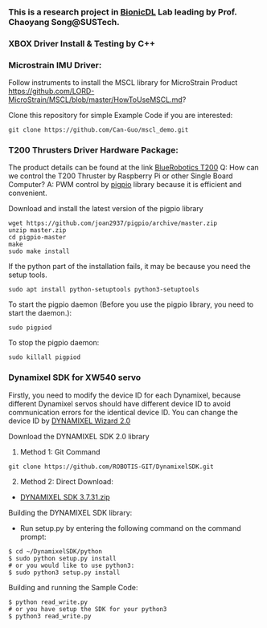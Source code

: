 
### This is a research project in [BionicDL](https://bionicdl.ancorasir.com/) Lab leading by Prof. Chaoyang Song@SUSTech.

### XBOX Driver Install & Testing by C++


### Microstrain IMU Driver: 
Follow instruments to install the MSCL library for MicroStrain Product
https://github.com/LORD-MicroStrain/MSCL/blob/master/HowToUseMSCL.md?

Clone this repository for simple Example Code if you are interested:
```
git clone https://github.com/Can-Guo/mscl_demo.git
```

### T200 Thrusters Driver Hardware Package:
The product details can be found at the link [BlueRobotics T200](https://bluerobotics.com/store/thrusters/t100-t200-thrusters/t200-thruster-r2-rp/)
Q: How can we control the T200 Thruster by Raspberry Pi or other Single Board Computer?
A: PWM control by [pigpio](http://abyz.me.uk/rpi/pigpio/download.html) library because it is efficient and convenient.

Download and install the latest version of the pigpio library

```
wget https://github.com/joan2937/pigpio/archive/master.zip
unzip master.zip
cd pigpio-master
make
sudo make install
```

If the python part of the installation fails, it may be because you need the setup tools.
```
sudo apt install python-setuptools python3-setuptools
```

To start the pigpio daemon (Before you use the pigpio library, you need to start the daemon.):
```
sudo pigpiod
```

To stop the pigpio daemon:
```
sudo killall pigpiod
```

### Dynamixel SDK for XW540 servo

Firstly, you need to modify the device ID for each Dynamixel, because different Dynamixel servos should have different device ID to avoid communication errors for the identical device ID.
You can change the device ID by [DYNAMIXEL Wizard 2.0](https://emanual.robotis.com/docs/en/software/dynamixel/dynamixel_wizard2/)

Download the DYNAMIXEL SDK 2.0 library

1) Method 1: Git Command
```
git clone https://github.com/ROBOTIS-GIT/DynamixelSDK.git
```

2) Method 2: Direct Download:
- [DYNAMIXEL SDK 3.7.31.zip](https://codeload.github.com/ROBOTIS-GIT/DynamixelSDK/zip/refs/tags/3.7.31)

Building the DYNAMIXEL SDK library:

- Run setup.py by entering the following command on the command prompt:

```
$ cd ~/DynamixelSDK/python 
$ sudo python setup.py install
# or you would like to use python3:
$ sudo python3 setup.py install
```

Building and running the Sample Code:

```
$ python read_write.py
# or you have setup the SDK for your python3
$ python3 read_write.py
```
